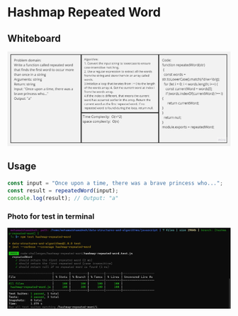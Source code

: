 # Hashmap Repeated Word

## Whiteboard 
![Whiteboard](./Untitled%20(2).jpg)

## Usage 

```Javascript
const input = "Once upon a time, there was a brave princess who...";
const result = repeatedWord(input);
console.log(result); // Output: "a"
```

### Photo for test in terminal

![TestJest](./codechallenge30.jpg)
